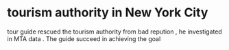 # tourism authority in New York City
tour guide rescued the tourism authority from bad repution , he investigated  in MTA data .
The guide  succeed in achieving the goal

